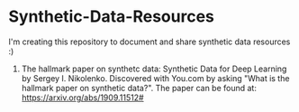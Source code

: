 # Synthetic-Data-Resources

I'm creating this repository to document and share synthetic data resources :)

1. The hallmark paper on synthetc data: Synthetic Data for Deep Learning by Sergey I. Nikolenko. Discovered with You.com by asking "What is the hallmark paper on synthetic data?". The paper can be found at: https://arxiv.org/abs/1909.11512#
